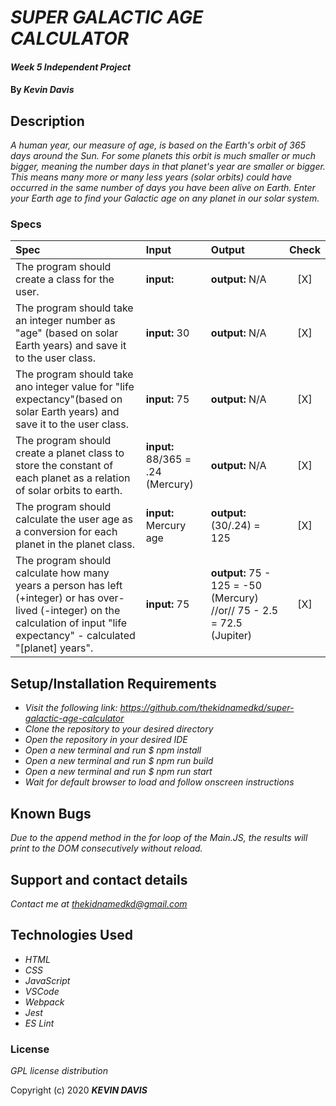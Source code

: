 # _SUPER GALACTIC AGE CALCULATOR_

#### _Week 5 Independent Project_

#### By _Kevin Davis_

## Description

_A human year, our measure of age, is based on the Earth's orbit of 365 days around the Sun. For some planets this orbit is much smaller or much bigger, meaning the number days in that planet's year are smaller or bigger. This means many more or many less years (solar orbits) could have occurred in the same number of days you have been alive on Earth. Enter your Earth age to find your Galactic age on any planet in our solar system._

### Specs
| Spec | Input | Output | Check |
| :---------- | :---------- | :---------- | :-----------: |
| The program should create a class for the user. | <strong>input:</strong>| <strong>output:</strong> N/A | [X] |
| The program should take an integer number as "age" (based on solar Earth years) and save it to the user class. | <strong>input:</strong> 30 | <strong>output:</strong> N/A | [X] |
| The program should take ano integer value for "life expectancy"(based on solar Earth years) and save it to the user class. | <strong>input:</strong> 75 | <strong>output:</strong> N/A | [X] |
| The program should create a planet class to store the constant of each planet as a relation of solar orbits to earth. | <strong>input:</strong> 88/365 = .24 (Mercury) | <strong>output:</strong> N/A | [X] |
| The program should calculate the user age as a conversion for each planet in the planet class. | <strong>input:</strong> Mercury age | <strong>output:</strong> (30/.24) = 125 | [X] |
| The program should calculate how many years a person has left (+integer) or has over-lived (-integer) on the calculation of input "life expectancy" - calculated "[planet] years". | <strong>input:</strong> 75 | <strong>output:</strong> 75 - 125 = -50 (Mercury) //or// 75 - 2.5 = 72.5 (Jupiter) | [X] |

## Setup/Installation Requirements

* _Visit the following link: https://github.com/thekidnamedkd/super-galactic-age-calculator_
* _Clone the repository to your desired directory_
* _Open the repository in your desired IDE_
* _Open a new terminal and run $ npm install_
* _Open a new terminal and run $ npm run build_
* _Open a new terminal and run $ npm run start_
* _Wait for default browser to load and follow onscreen instructions_



## Known Bugs

_Due to the append method in the for loop of the Main.JS, the results will print to the DOM consecutively without reload._

## Support and contact details

_Contact me at <thekidnamedkd@gmail.com>_

## Technologies Used

* _HTML_
* _CSS_
* _JavaScript_
* _VSCode_
* _Webpack_
* _Jest_
* _ES Lint_

### License

*GPL license distribution*

Copyright (c) 2020 **_KEVIN DAVIS_**
